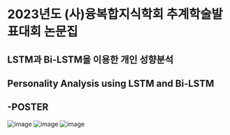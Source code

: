 # 2023년도 (사)융복합지식학회 추계학술발표대회 논문집
## LSTM과 Bi-LSTM을 이용한 개인 성향분석
## Personality Analysis using LSTM and Bi-LSTM

## -POSTER
![image](https://github.com/Hayeonggg/MBTI-Analysis-project/assets/90309728/90106d58-da09-4f2a-91a8-f7af2f84e422) ![image](https://github.com/Hayeonggg/MBTI-Analysis-project/assets/90309728/63fa51e3-1fd6-4b7b-adaa-fd2f14d7ecc4) ![image](https://github.com/Hayeonggg/MBTI-Analysis-project/assets/90309728/4fcbb4ab-5a11-4a53-bc5d-3bb102e7bca8)


